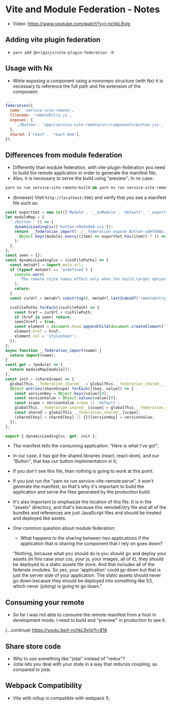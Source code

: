 # Vite and Module Federation - Notes

- Video: https://www.youtube.com/watch?v=t-nchkL9yIg

## Adding vite plugin federation

- `yarn add @originjs/vite-plugin-federation -D`

## Usage with Nx

- While exposing a component using a monorepo structure (with Nx) it is necessary to reference the full path and file extension of the component:

```js
...
federation({
  name: 'service-vite-remote',
  filename: 'remoteEntry.js',
  exposes: {
    './Button': 'apps/service-vite-remote/src/components/button.jsx',  // <--- Here, using "./src/components/button" is not enough
  },
  shared: ['react', 'react-dom'],
}),
```

## Differences from module federation

- Differently than module federation, with vite-plugin-federation you need to build the remote application in order to generate the manifest file;
- Also, it is necessary to serve the build using "preview"; In nx case:

```bash
yarn nx run service-vite-remote:build && yarn nx run service-vite-remote:preview:production
```

- (browser) Visit `http://localhost:5001` and verify that you see a manifest file such as:

```js
const exportSet = new Set(['Module', '__esModule', 'default', '_export_sfc']);
let moduleMap = {
  './Button': () => {
    dynamicLoadingCss(['button-e9e5ede8.css']);
    return __federation_import('./__federation_expose_Button-ad9f608a.js').then((module) =>
      Object.keys(module).every((item) => exportSet.has(item)) ? () => module.default : () => module
    );
  },
};
const seen = {};
const dynamicLoadingCss = (cssFilePaths) => {
  const metaUrl = import.meta.url;
  if (typeof metaUrl == 'undefined') {
    console.warn(
      'The remote style takes effect only when the build.target option in the vite.config.ts file is higher than that of "es2020".'
    );
    return;
  }
  const curUrl = metaUrl.substring(0, metaUrl.lastIndexOf('remoteEntry.js'));

  cssFilePaths.forEach((cssFilePath) => {
    const href = curUrl + cssFilePath;
    if (href in seen) return;
    seen[href] = true;
    const element = document.head.appendChild(document.createElement('link'));
    element.href = href;
    element.rel = 'stylesheet';
  });
};
async function __federation_import(name) {
  return import(name);
}
const get = (module) => {
  return moduleMap[module]();
};
const init = (shareScope) => {
  globalThis.__federation_shared__ = globalThis.__federation_shared__ || {};
  Object.entries(shareScope).forEach(([key, value]) => {
    const versionKey = Object.keys(value)[0];
    const versionValue = Object.values(value)[0];
    const scope = versionValue.scope || 'default';
    globalThis.__federation_shared__[scope] = globalThis.__federation_shared__[scope] || {};
    const shared = globalThis.__federation_shared__[scope];
    (shared[key] = shared[key] || {})[versionKey] = versionValue;
  });
};

export { dynamicLoadingCss, get, init };
```

- The manifest tells the consuming application: "Here is what I've got";
- In our case, it has got the shared libraries (react, react-dom), and our "Button", that has our button implementation in it;
- If you don't see this file, than nothing is going to work at this point.
- If you just run the "yarn nx run service-vite-remote:serve", it won't generate the manifest, so that's why it's important to build the application and serve the files generated by the production build.
- It's also important to emphasize the location of this file. It is in the "assets" directory, and that's because this remoteEntry file and all of the bundles and references are just JavaScript files and should be treated and deployed like assets.
- One common question about module federation:

  - What happens to the sharing between two applications if the application that is sharing the component that I rely on goes down?

  "Nothing, because what you should do is you should go and deploy your assets (in this case your css, your js, your images, all of it), they should be deployed to a static assets file store. And that includes all of the federate modules. So yes, your 'application' could go down but that is just the server side of your application. The static assets should never go down because they should be deployed into something like S3, which never (joking) is going to go down."

## Consuming your remote

- So far I was not able to consume the remote manifest from a host in development mode; I need to build and "preview" in production to see it.

(...continue) https://youtu.be/t-nchkL9yIg?t=816

## Share store code

- Why to use something like "jotai" instead of "redux"?
- Jotai lets you deal with your state in a way that reduces coupling, as compared to jotai.

## Webpack Compatibility

- Vite with rollup is compatible with webpack 5;
